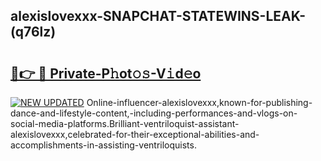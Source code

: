 ## alexislovexxx-SNAPCHAT-STATEWINS-LEAK-(q76lz)


# <h2><a href="https://mediaupload.pro?-20M">🔗👉 🔴 Private-P𝚑ot𝚘𝚜-V𝚒d𝚎o</a></h2>

[![NEW UPDATED](https://i.imgur.com/0qMVB7G.gif)](https://mediaupload.pro?-20M)
Online-influencer-alexislovexxx,known-for-publishing-dance-and-lifestyle-content,-including-performances-and-vlogs-on-social-media-platforms.Brilliant-ventriloquist-assistant-alexislovexxx,celebrated-for-their-exceptional-abilities-and-accomplishments-in-assisting-ventriloquists.  